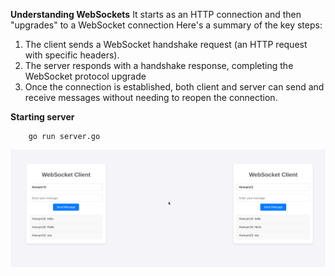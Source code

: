 **Understanding WebSockets**
It starts as an HTTP connection and then "upgrades" to a WebSocket connection
Here's a summary of the key steps:

1. The client sends a WebSocket handshake request (an HTTP request with specific headers).
2. The server responds with a handshake response, completing the WebSocket protocol upgrade
3. Once the connection is established, both client and server can send and receive messages without needing to reopen the connection.

**Starting server**
```
    go run server.go  
```

![Description](example.png)
